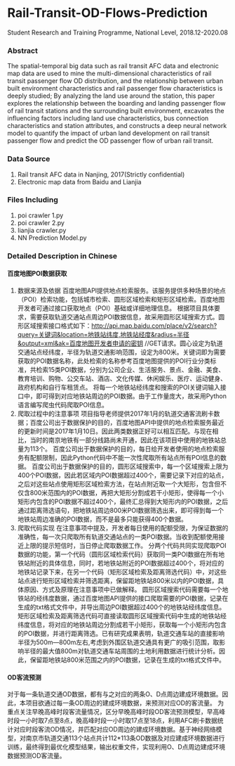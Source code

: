 # Rail-Transit-OD-Flows-Prediction
Student Research and Training Programme, National Level, 2018.12-2020.08

### Abstract
The spatial-temporal big data such as rail transit AFC data and electronic map data are used to mine the multi-dimensional characteristics of rail transit passenger flow OD distribution, and the relationship between urban built environment characteristics and rail passenger flow characteristics is deeply studied; By analyzing the land use around the station, this paper explores the relationship between the boarding and landing passenger flow of rail transit stations and the surrounding built environment, excavates the influencing factors including land use characteristics, bus connection characteristics and station attributes, and constructs a deep neural network model to quantify the impact of urban land development on rail transit passenger flow and predict the OD passenger flow of urban rail transit.

### Data Source
1. Rail transit AFC data in Nanjing, 2017(Strictly confidential)
2. Electronic map data from Baidu and Lianjia

### Files Including
1. poi crawler 1.py
2. poi crawler 2.py
3. lianjia crawler.py
4. NN Prediction Model.py

### Detailed Description in Chinese
#### 百度地图POI数据获取
1. 数据来源及依据
百度地图API提供地点检索服务。该服务提供多种场景的地点（POI）检索功能，包括城市检索、圆形区域检索和矩形区域检索。百度地图开发者可通过接口获取地点（POI）基础或详细地理信息。
根据项目具体要求，需要获取轨道交通站点周边POI数据信息，故采用圆形区域搜索方式。圆形区域搜索接口格式如下：http://api.map.baidu.com/place/v2/search?query=关键词&location=地铁站纬度,地铁站经度&radius=半径&output=xml&ak=百度地图开发者申请的密钥 //GET请求。圆心设定为轨道交通站点经纬度，半径为轨道交通影响范围，设定为800米。关键词即为需要获取的POI数据名称，此处检索的名称参考百度地图提供的POI行业分类标准，共检索15类POI数据，分别为公司企业、生活服务、景点、金融、美食、教育培训、购物、公交车站、酒店、文化传媒、休闲娱乐、医疗、运动健身、政府机构和自行车租赁点。
将每一个地铁站经纬度和搜索的POI关键词输入接口中，即可得到对应地铁站周边的POI数据。由于工作量庞大，故采用Python语言编写爬虫代码爬取POI信息。
2. 爬取过程中的注意事项
项目指导老师提供2017年1月的轨道交通客流刷卡数据；百度公司出于数据保护的目的，百度地图API中提供的地点检索服务最近的更新时间是2017年1月10日。因此两类数据正好可以相互匹配。与现在相比，当时的南京地铁有一部分线路尚未开通，因此在该项目中使用的地铁站总量为113个。
百度公司出于数据保护的目的，每日给开发者使用的地点检索服务有配额限制，因此Python代码中不能一次性爬取所有站点所有POI信息的数据。
百度公司出于数据保护的目的，圆形区域搜索中，每一个区域搜索上限为400个POI数据，因此若区域内POI数据超过400个，需要记录下对应的站点，之后对这些站点使用矩形区域检索方法，在站点附近取一个大矩形，包含但不仅含800米范围内的POI数据，再把大矩形分割成若干小矩形，使得每一个小矩形内包含的POI数据不超过400个，最终汇总得到大矩形内的POI数据，之后通过距离筛选语句，把地铁站周边800米POI数据筛选出来，即可得到每一个地铁站周边准确的POI数据，而不是最多只能获得400个数据。
3. 爬取代码实现
在注意事项中提及，开发者每日使用的配额受限，为保证数据的准确性，每一次只爬取所有轨道交通站点的一类POI数据。当收到配额使用接近上限的提示短信时，当日停止爬取数据工作。
分两个代码共同实现爬取POI数据的功能，第一个代码（圆形区域检索代码）获取同一类POI数据在所有地铁站附近的具体信息，同时，若地铁站附近的POI数据超过400个，将对应的地铁站记录下来，在另一个代码（矩形区域检索及距离筛选代码）中，对这些站点进行矩形区域检索并筛选距离，保留距地铁站800米以内的POI数据，具体原因、方式及原理在注意事项中已做解释。
圆形区域搜索代码需要每一个地铁站的经纬度数据，通过百度地图API提供的接口爬取需要的POI数据，记录在生成的txt格式文件中，并导出周边POI数据超过400个的地铁站经纬度信息。
矩形区域检索及距离筛选代码可直接读取圆形区域搜索代码中生成的地铁站经纬度信息，将对应的地铁站周边分割成若干小矩形，获取每一个小矩形内包含的POI数据，并进行距离筛选。已有研究成果表明，轨道交通车站的直接影响半径为500m—800m左右,考虑到外围区轨道交通具有更广的吸引范围，取影响半径的最大值800m对轨道交通车站周围的土地利用数据进行统计分析。因此，保留距地铁站800米范围之内的POI数据，记录在生成的txt格式文件中。

#### OD客流预测
对于每一条轨道交通OD数据，都有与之对应的两条O、D点周边建成环境数据。因此，本项目欲通过每一条OD周边的建成环境数据，来预测对应OD的客流量。
为重点关注早晚高峰时段客流量情况，区分早晚高峰时段OD客流预测模型，早高峰时段一小时取7点至8点，晚高峰时段一小时取17点至18点，利用AFC刷卡数据统计对应时段客流OD情况，并匹配对应OD周边的建成环境数据。基于神经网络模型，对南京市轨道交通113个站点共计112*113条OD数据及对应建成环境数据进行训练，最终得到最优化模型结果，输出权重文件，实现利用O、D点周边建成环境数据预测OD客流量。


